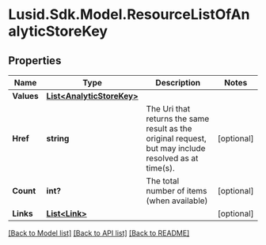 # Lusid.Sdk.Model.ResourceListOfAnalyticStoreKey
## Properties

Name | Type | Description | Notes
------------ | ------------- | ------------- | -------------
**Values** | [**List&lt;AnalyticStoreKey&gt;**](AnalyticStoreKey.md) |  | 
**Href** | **string** | The Uri that returns the same result as the original request,  but may include resolved as at time(s). | [optional] 
**Count** | **int?** | The total number of items (when available) | [optional] 
**Links** | [**List&lt;Link&gt;**](Link.md) |  | [optional] 

[[Back to Model list]](../README.md#documentation-for-models) [[Back to API list]](../README.md#documentation-for-api-endpoints) [[Back to README]](../README.md)

